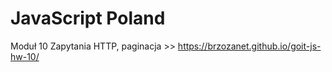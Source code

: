 # JavaScript Poland
Moduł 10 Zapytania HTTP, paginacja >> 
https://brzozanet.github.io/goit-js-hw-10/
